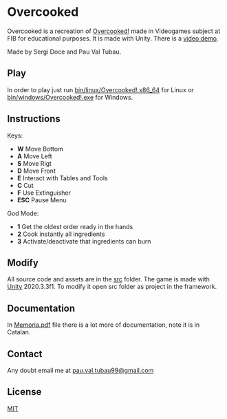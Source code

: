 # Overcooked

Overcooked is a recreation of [Overcooked!](https://www.youtube.com/watch?v=HxNxYDhBRrw) made in Videogames subject at FIB for educational purposes. It is made with Unity. There is a [video demo](demo.mp4).

Made by Sergi Doce and Pau Val Tubau.

## Play

In order to play just run [bin/linux/Overcooked!.x86_64](bin/linux/Overcooked!.x86_64) for Linux or [bin/windows/Overcooked!.exe](bin/windows/Overcooked!.exe) for Windows.

## Instructions
Keys:
 + **W** Move Bottom
 + **A** Move Left
 + **S** Move Rigt
 + **D** Move Front
 + **E** Interact with Tables and Tools
 + **C** Cut
 + **F** Use Extinguisher
 + **ESC** Pause Menu

God Mode:
 + **1** Get the oldest order ready in the hands
 + **2** Cook instantly all ingredients
 + **3** Activate/deactivate that ingredients can burn

## Modify

All source code and assets are in the [src](src) folder. The game is made with [Unity](https://unity.com/) 2020.3.3f1. To modify it open src folder as project in the framework.

## Documentation

In [Memoria.pdf](Memoria.pdf) file there is a lot more of documentation, note it is in Catalan.

## Contact

Any doubt email me at pau.val.tubau99@gmail.com

## License

[MIT](https://choosealicense.com/licenses/mit/)
